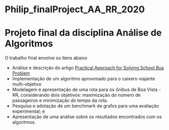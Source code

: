 # Philip_finalProject_AA_RR_2020
# Projeto final da disciplina Análise de Algoritmos
O trabalho final envolve os ítens abaixo
* Análise e descrição do artigo [Practical Approach for Solving School Bus Problem](http://onlinepubs.trb.org/Onlinepubs/trr/1988/1202/1202-007.pdf)
* Implementação de um algoritmo aproximado para o caixero viajante multi-objetivo
* Modelagem e apresentação de uma rota para os ônibus de Boa Vista - RR, considerando dois objetivos:
maximização do número de passageiros e minimização do tempo da rota.
* Pesquisa e adotação de um benchmark de grafos para uma avaliação experimental; e
* Apresentação de uma análise sobre os resultados encontrados com os algoritmos.
